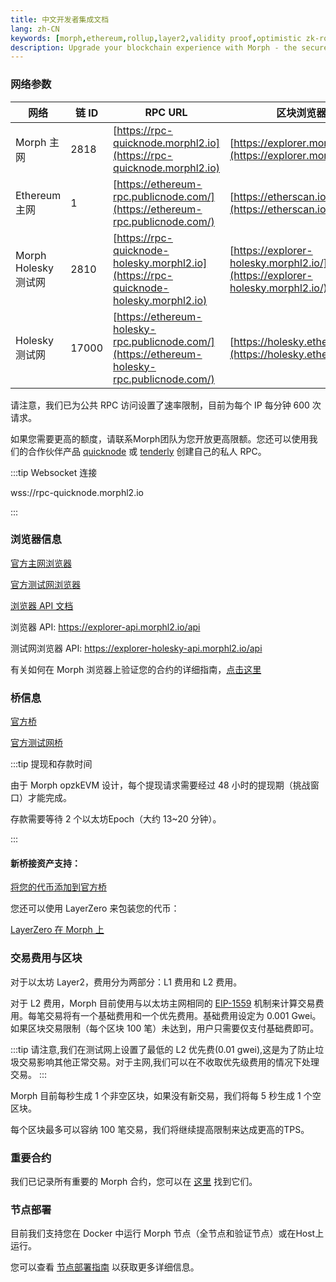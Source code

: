 ```yaml
---
title: 中文开发者集成文档
lang: zh-CN
keywords: [morph,ethereum,rollup,layer2,validity proof,optimistic zk-rollup]
description: Upgrade your blockchain experience with Morph - the secure decentralized, cost0efficient, and high-performing optimistic zk-rollup solution. Try it now!
---
```


### 网络参数

| 网络 | 链 ID | RPC URL | 区块浏览器 |
| --- | --- | --- | --- |
| Morph 主网 | 2818 | [https://rpc-quicknode.morphl2.io](https://rpc-quicknode.morphl2.io) | [https://explorer.morphl2.io/](https://explorer.morphl2.io/) |
| Ethereum 主网 | 1 | [https://ethereum-rpc.publicnode.com/](https://ethereum-rpc.publicnode.com/) | [https://etherscan.io/](https://etherscan.io/) |
| Morph Holesky 测试网 | 2810 | [https://rpc-quicknode-holesky.morphl2.io](https://rpc-quicknode-holesky.morphl2.io) | [https://explorer-holesky.morphl2.io/](https://explorer-holesky.morphl2.io/) |
| Holesky 测试网 | 17000 | [https://ethereum-holesky-rpc.publicnode.com/](https://ethereum-holesky-rpc.publicnode.com/) | [https://holesky.etherscan.io/](https://holesky.etherscan.io/) |


请注意，我们已为公共 RPC 访问设置了速率限制，目前为每个 IP 每分钟 600 次请求。

如果您需要更高的额度，请联系Morph团队为您开放更高限额。您还可以使用我们的合作伙伴产品 [quicknode](https://www.quicknode.com/) 或 [tenderly](https://tenderly.co/) 创建自己的私人 RPC。

:::tip Websocket 连接

wss://rpc-quicknode.morphl2.io

:::

### 浏览器信息

[官方主网浏览器](https://explorer.morphl2.io)

[官方测试网浏览器](https://explorer-holesky.morphl2.io)

[浏览器 API 文档](https://explorer.morphl2.io/api-docs)

浏览器 API: https://explorer-api.morphl2.io/api

测试网浏览器 API: https://explorer-holesky-api.morphl2.io/api


有关如何在 Morph 浏览器上验证您的合约的详细指南，[点击这里](../build-on-morph/5-verify-your-smart-contracts.md)

### 桥信息

[官方桥](https://bridge.morphl2.io)

[官方测试网桥](https://bridge-holesky.morphl2.io)

:::tip 提现和存款时间

由于 Morph opzkEVM 设计，每个提现请求需要经过 48 小时的提现期（挑战窗口）才能完成。

存款需要等待 2 个以太坊Epoch（大约 13~20 分钟）。

:::

#### 新桥接资产支持：

[将您的代币添加到官方桥](https://docs.morphl2.io/docs/build-on-morph/build-on-morph/bridge-between-morph-and-ethereum#add-your-token-to-the-official-bridge)


您还可以使用 LayerZero 来包装您的代币：

[LayerZero 在 Morph 上](https://docs.layerzero.network/v2/developers/evm/technical-reference/deployed-contracts#morph)


### 交易费用与区块

对于以太坊 Layer2，费用分为两部分：L1 费用和 L2 费用。

对于 L2 费用，Morph 目前使用与以太坊主网相同的 [EIP-1559](https://github.com/ethereum/EIPs/blob/master/EIPS/eip-1559.md) 机制来计算交易费用。每笔交易将有一个基础费用和一个优先费用。基础费用设定为 0.001 Gwei。如果区块交易限制（每个区块 100 笔）未达到，用户只需要仅支付基础费即可。

:::tip
请注意,我们在测试网上设置了最低的 L2 优先费(0.01 gwei),这是为了防止垃圾交易影响其他正常交易。对于主网,我们可以在不收取优先级费用的情况下处理交易。
:::

Morph 目前每秒生成 1 个非空区块，如果没有新交易，我们将每 5 秒生成 1 个空区块。

每个区块最多可以容纳 100 笔交易，我们将继续提高限制来达成更高的TPS。

### 重要合约

我们已记录所有重要的 Morph 合约，您可以在 [这里](../developer-resources/1-contracts.md) 找到它们。

### 节点部署

目前我们支持您在 Docker 中运行 Morph 节点（全节点和验证节点）或在Host上运行。

您可以查看 [节点部署指南](../developer-resources/node-operation/full-node/1-run-in-docker.md) 以获取更多详细信息。